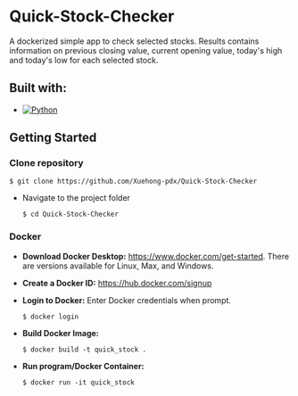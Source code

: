 # Quick-Stock-Checker

  A dockerized simple app to check selected stocks.  Results contains information on previous closing value, current opening value, today's high and today's low for each selected stock.
  
## **Built with:**

* [![Python](https://img.shields.io/badge/python-3.8.3-blue.svg)](https://www.python.org/downloads/release/python-383/)

## **Getting Started**

### **Clone repository**

    $ git clone https://github.com/Xuehong-pdx/Quick-Stock-Checker

* Navigate to the project folder

      $ cd Quick-Stock-Checker
      
### **Docker**

* **Download Docker Desktop:** https://www.docker.com/get-started. There are versions available for Linux, Max, and Windows. 

* **Create a Docker ID:** https://hub.docker.com/signup

* **Login to Docker:** Enter Docker credentials when prompt.
      
      $ docker login
      
* **Build Docker Image:** 
      
      $ docker build -t quick_stock .
      
* **Run program/Docker Container:**
      
      $ docker run -it quick_stock
      
